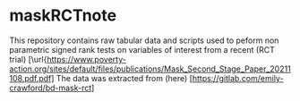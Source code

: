 # maskRCTnote
This repository contains raw tabular data and scripts used to peform non parametric signed rank tests on variables  of interest from a recent (RCT trial) [\url{https://www.poverty-action.org/sites/default/files/publications/Mask_Second_Stage_Paper_20211108.pdf.pdf]
The data was extracted from (here) [https://gitlab.com/emily-crawford/bd-mask-rct]
